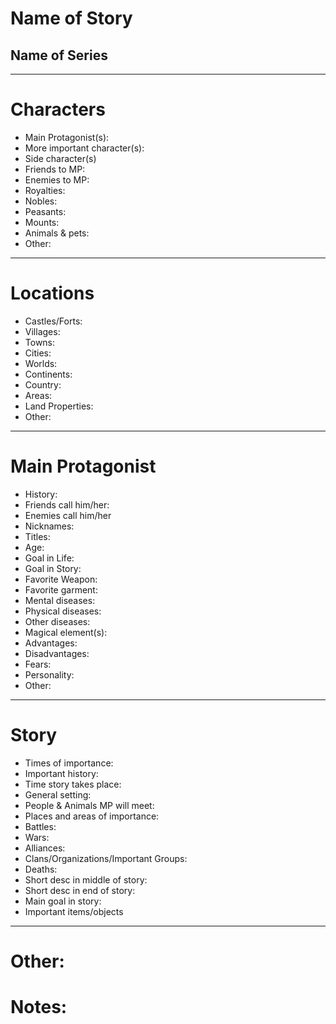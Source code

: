 # Name of Story
## Name of Series
---
# Characters
* Main Protagonist(s):
* More important character(s):
* Side character(s)
* Friends to MP:
* Enemies to MP:
* Royalties:
* Nobles:
* Peasants:
* Mounts:
* Animals & pets:
* Other:
---
# Locations
* Castles/Forts:
* Villages:
* Towns:
* Cities:
* Worlds:
* Continents:
* Country:
* Areas:
* Land Properties:
* Other:

---
# Main Protagonist
* History:
* Friends call him/her:
* Enemies call him/her
* Nicknames:
* Titles:
* Age:
* Goal in Life:
* Goal in Story:
* Favorite Weapon:
* Favorite garment:
* Mental diseases:
* Physical diseases:
* Other diseases:
* Magical element(s):
* Advantages:
* Disadvantages:
* Fears:
* Personality:
* Other:
---
# Story
* Times of importance:
* Important history:
* Time story takes place:
* General setting:
* People & Animals MP will meet:
* Places and areas of importance:
* Battles:
* Wars:
* Alliances:
* Clans/Organizations/Important Groups:
* Deaths:
* Short desc in middle of story:
* Short desc in end of story:
* Main goal in story:
* Important items/objects
---
# Other:

# Notes:
